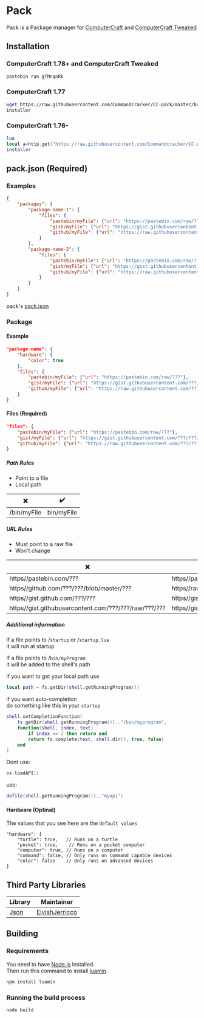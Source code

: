 # Pack

Pack is a Package manager for [ComputerCraft](https://github.com/dan200/ComputerCraft) and [ComputerCraft Tweaked](https://github.com/SquidDev-CC/CC-Tweaked)

## Installation

### ComputerCraft 1.78+ and ComputerCraft Tweaked

```bash
pastebin run gTMnqnRk
```

### ComputerCraft 1.77

```bash
wget https://raw.githubusercontent.com/Commandcracker/CC-pack/master/build/installer.lua installer
installer
```

### ComputerCraft 1.76-

```lua
lua
local a=http.get("https://raw.githubusercontent.com/Commandcracker/CC-pack/master/build/installer.lua")local b=fs.open(shell.resolve("installer"),"w")b.write(a.readAll())b.close()a.close()exit()
installer
```

## pack.json (Required)

### Examples

```json
{
    "packages": {
        "package-name-1": {
            "files": {
                "pastebin/myFile": {"url": "https://pastebin.com/raw/???"},
                "gist/myFile": {"url": "https://gist.githubusercontent.com/???/???/raw"},
                "github/myFile": {"url": "https://raw.githubusercontent.com/???/???/master/???"}
            }
        },
        "package-name-2": {
            "files": {
                "pastebin/myFile": {"url": "https://pastebin.com/raw/???"},
                "gist/myFile": {"url": "https://gist.githubusercontent.com/???/???/raw"},
                "github/myFile": {"url": "https://raw.githubusercontent.com/???/???/master/???"}
            }
        }
    }
}
```

pack's [pack.json](pack.json)

### Package

#### Example

```json
"package-name": {
    "hardware": {
        "color": true
    },
    "files": {
        "pastebin/myFile": {"url": "https://pastebin.com/raw/???"},
        "gist/myFile": {"url": "https://gist.githubusercontent.com/???/???/raw"},
        "github/myFile": {"url": "https://raw.githubusercontent.com/???/???/master/???"}
    }
}
```

#### Files (Required)

```json
"files": {
    "pastebin/myFile": {"url": "https://pastebin.com/raw/???"},
    "gist/myFile": {"url": "https://gist.githubusercontent.com/???/???/raw"},
    "github/myFile": {"url": "https://raw.githubusercontent.com/???/???/master/???"}
}
```

##### Path Rules

- Point to a file
- Local path

| ❌          | ✔️          |
|-------------|------------|
| /bin/myFile | bin/myFile |

##### URL Rules

- Must point to a raw file
- Won't change

| ❌                                                    | ✔️                                                   |
|-------------------------------------------------------|-----------------------------------------------------|
| https//pastebin.com/???                               | https//pastebin.com/raw/???                         |
| https//github.com/???/???/blob/master/???             | https//raw.githubusercontent.com/???/???/master/??? |
| https//gist.github.com/???/???                        | https//gist.githubusercontent.com/???/???/raw       |
| https//gist.githubusercontent.com/???/???/raw/???/??? | https//gist.githubusercontent.com/???/???/raw       |

##### Additional information

If a file points to /`startup` or /`startup.lua` \
it will run at startup

If a file points to /`bin/myProgram` \
it will be added to the shell's path

if you want to get your local path use

```lua
local path = fs.getDir(shell.getRunningProgram())
```

if you want auto-completion \
do something like this in your `startup`

```lua
shell.setCompletionFunction(
    fs.getDir(shell.getRunningProgram()).."/bin/myprogram", 
    function(shell, index, text)
        if index == 2 then return end
        return fs.complete(text, shell.dir(), true, false)
    end
)
```

Dont use:

```lua
os.loadAPI()
```

use:

```lua
dofile(shell.getRunningProgram()).."myapi")
```

#### Hardware (Optinal)

The values that you see here are the `default values`

```json5
"hardware": {
    "turtle": true,   // Runs on a turtle
    "pocket": true,    // Runs on a pocket computer
    "computer": true, // Runs on a computer
    "command": false, // Only runs on command capable devices
    "color": false    // Only runs on advanced devices
}
```

## Third Party Libraries

| Library                               | Maintainer                                              |
|---------------------------------------|---------------------------------------------------------|
| [Json](https://pastebin.com/4nRg9CHU) | [ElvishJerricco](https://pastebin.com/u/ElvishJerricco) |

## Building

### Requirements

You need to have [Node.js](https://nodejs.org) Installed. \
Then run this command to install [luamin](https://github.com/mathiasbynens/luamin).

```bash
npm install luamin
```

### Running the build process

```bash
node build
```
